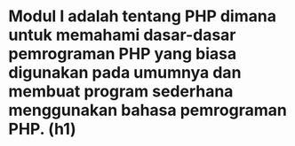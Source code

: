 # Modul I adalah tentang PHP dimana untuk memahami dasar-dasar pemrograman PHP yang biasa digunakan pada umumnya dan membuat program sederhana menggunakan bahasa pemrograman PHP. (h1)  
